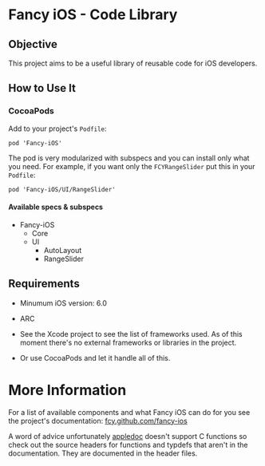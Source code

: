 Fancy iOS - Code Library
========================

Objective
---------
This project aims to be a useful library of reusable code for iOS developers.

How to Use It
------------

### CocoaPods
Add to your project's `Podfile`:

```
pod 'Fancy-iOS'
```

The pod is very modularized with subspecs and you can install only what you need. For example,
if you want only the `FCYRangeSlider` put this in your `Podfile`:

```
pod 'Fancy-iOS/UI/RangeSlider'
```

#### Available specs & subspecs

- Fancy-iOS
    - Core
    - UI
        - AutoLayout
        - RangeSlider

Requirements
------------

- Minumum iOS version: 6.0
- ARC
- See the Xcode project to see the list of frameworks used. As of
this moment there's no external frameworks or libraries in the project.

- Or use CocoaPods and let it handle all of this.


More Information
==========================

For a list of available components and what Fancy iOS can do for you
see the project's documentation: [fcy.github.com/fancy-ios](http://fcy.github.com/fancy-ios)

A word of advice unfortunately [appledoc](http://gentlebytes.com/appledoc/) doesn't support C functions so check out
the source headers for functions and typdefs that aren't in the documentation. They are documented in the header files.
